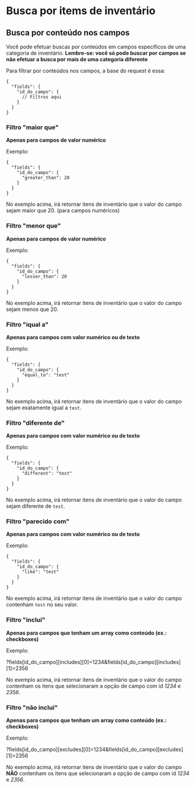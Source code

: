 # Busca por items de inventário

## Busca por conteúdo nos campos

Você pode efetuar buscas por conteúdos em campos específicos de uma categoria de inventário.
__Lembre-se: você só pode buscar por campos se não efetuar a busca por mais de uma categoria diferente__

Para filtrar por conteúdos nos campos, a base do request é essa:

    {
      "fields": {
        "id_do_campo": {
          // Filtros aqui
        }
      }
    }

### Filtro "maior que"

__Apenas para campos de valor numérico__

Exemplo:

    {
      "fields": {
        "id_do_campo": {
          "greater_than": 20
        }
      }
    }

No exemplo acima, irá retornar itens de inventário que o valor do campo
sejam maior que 20. (para campos numéricos)

### Filtro "menor que"

__Apenas para campos de valor numérico__

Exemplo:

    {
      "fields": {
        "id_do_campo": {
          "lesser_than": 20
        }
      }
    }

No exemplo acima, irá retornar itens de inventário que o valor do campo
sejam menos que 20.

### Filtro "iqual a"

__Apenas para campos com valor numérico ou de texto__

Exemplo:

    {
      "fields": {
        "id_do_campo": {
          "equal_to": "test"
        }
      }
    }

No exemplo acima, irá retornar itens de inventário que o valor do campo
sejam exatamente igual a `test`.

### Filtro "diferente de"

__Apenas para campos com valor numérico ou de texto__

Exemplo:

    {
      "fields": {
        "id_do_campo": {
          "different": "test"
        }
      }
    }

No exemplo acima, irá retornar itens de inventário que o valor do campo
sejam diferente de `test`.

### Filtro "parecido com"

__Apenas para campos com valor numérico ou de texto__

Exemplo:

    {
      "fields": {
        "id_do_campo": {
          "like": "test"
        }
      }
    }

No exemplo acima, irá retornar itens de inventário que o valor do campo
contenham `test` no seu valor.

### Filtro "inclui"

__Apenas para campos que tenham um array como conteúdo (ex.: checkboxes)__

Exemplo:

   ?fields[id_do_campo][includes][0]=1234&fields[id_do_campo][includes][1]=2356

No exemplo acima, irá retornar itens de inventário que o valor do campo
contenham os itens que selecionaram a opção de campo com id *1234* e *2356*.

### Filtro "não inclui"

__Apenas para campos que tenham um array como conteúdo (ex.: checkboxes)__

Exemplo:

   ?fields[id_do_campo][excludes][0]=1234&fields[id_do_campo][excludes][1]=2356

No exemplo acima, irá retornar itens de inventário que o valor do campo
__NÃO__ contenham os itens que selecionaram a opção de campo com id *1234* e *2356*.
